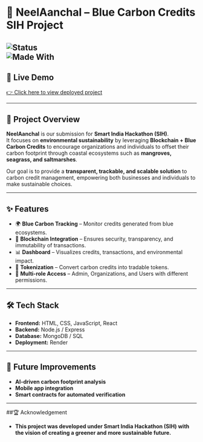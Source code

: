 # 🌊 NeelAanchal – Blue Carbon Credits SIH Project  

![Status](https://img.shields.io/badge/Project-SIH%202025-blue?style=for-the-badge)  
![Made With](https://img.shields.io/badge/Made%20with-%E2%9D%A4-red?style=for-the-badge)  
---

## 🔗 Live Demo  
[👉 Click here to view deployed project](https://neelanchal4.onrender.com)  

---

## 📖 Project Overview  
**NeelAanchal** is our submission for **Smart India Hackathon (SIH)**.  
It focuses on **environmental sustainability** by leveraging **Blockchain + Blue Carbon Credits** to encourage organizations and individuals to offset their carbon footprint through coastal ecosystems such as **mangroves, seagrass, and saltmarshes**.  

Our goal is to provide a **transparent, trackable, and scalable solution** to carbon credit management, empowering both businesses and individuals to make sustainable choices.  

---

## ✨ Features  
- 🌍 **Blue Carbon Tracking** – Monitor credits generated from blue ecosystems.  
- 🔗 **Blockchain Integration** – Ensures security, transparency, and immutability of transactions.  
- 📊 **Dashboard** – Visualizes credits, transactions, and environmental impact.  
- 💸 **Tokenization** – Convert carbon credits into tradable tokens.  
- 👥 **Multi-role Access** – Admin, Organizations, and Users with different permissions.  

---

## 🛠️ Tech Stack  
- **Frontend:** HTML, CSS, JavaScript, React
- **Backend:** Node.js / Express  
- **Database:** MongoDB / SQL  
- **Deployment:** Render  

---

 ## 📌 Future Improvements

- **AI-driven carbon footprint analysis**
- **Mobile app integration**
- **Smart contracts for automated verification**  

---

##🏆 Acknowledgement
- **This project was developed under Smart India Hackathon (SIH) with the vision of creating a greener and more sustainable future.**
